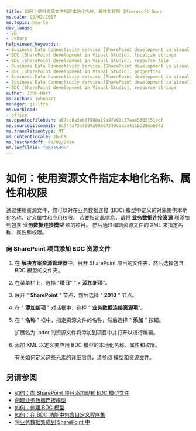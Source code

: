 ```yaml
---
title: 如何：使用资源文件指定本地化名称、属性和权限 |Microsoft Docs
ms.date: 02/02/2017
ms.topic: how-to
dev_langs:
- VB
- CSharp
helpviewer_keywords:
- Business Data Connectivity service [SharePoint development in Visual Studio], localize strings
- BDC [SharePoint development in Visual Studio], localize strings
- BDC [SharePoint development in Visual Studio], resource file
- Business Data Connectivity service [SharePoint development in Visual Studio], resource strings
- BDC [SharePoint development in Visual Studio], properties
- Business Data Connectivity service [SharePoint development in Visual Studio], properties
- Business Data Connectivity service [SharePoint development in Visual Studio], resource file
- BDC [SharePoint development in Visual Studio], resource strings
author: John-Hart
ms.author: johnhart
manager: jillfra
ms.workload:
- office
ms.openlocfilehash: a87cc8a3eb8f98ea19a87e93c37aae5303151ecf
ms.sourcegitcommit: 6cfffa72af599a9d667249caaaa411bb28ea69fd
ms.translationtype: MT
ms.contentlocale: zh-CN
ms.lasthandoff: 09/02/2020
ms.locfileid: "86015399"
---
```

# <a name="how-to-use-a-resource-file-to-specify-localized-names-properties-and-permissions"></a>如何：使用资源文件指定本地化名称、属性和权限
  通过使用资源文件，您可以对在业务数据连接 (BDC) 模型中定义的对象提供本地化名称、定义属性和应用权限。 若要指定此信息，请将 **业务数据连接资源** 项添加到包含 **业务数据连接模型** 项的项目。 然后通过编辑资源文件的 XML 来指定名称、属性和权限。

### <a name="to-add-a-bdc-resource-file-to-a-sharepoint-project"></a>向 SharePoint 项目添加 BDC 资源文件

1. 在 **解决方案资源管理器**中，展开 SharePoint 项目的文件夹，然后选择包含 BDC 模型的文件夹。

2. 在菜单栏上，选择 "**项目**" "  >  **添加新项**"。

3. 展开 " **SharePoint** " 节点，然后选择 " **2010** " 节点。

4. 在 " **添加新项** " 对话框中，选择 " **业务数据连接资源项**"。

5. 在 " **名称** " 框中，指定资源文件的名称，然后选择 " **添加** " 按钮。

     扩展名为 .bdcr 的资源文件将添加到项目中并打开以进行编辑。

6. 添加 XML 以定义要应用 BDC 模型的本地化名称、属性和权限。

     有关如何定义这些元素的详细信息，请参阅 [模型和资源文件](/previous-versions/office/developer/sharepoint-2010/aa674515(v=office.14))。

## <a name="see-also"></a>另请参阅
- [如何：向 SharePoint 项目添加现有 BDC 模型文件](../sharepoint/how-to-add-an-existing-bdc-model-file-to-a-sharepoint-project.md)
- [创建业务数据连接模型](../sharepoint/creating-a-business-data-connectivity-model.md)
- [如何：创建 BDC 模型](../sharepoint/how-to-create-a-bdc-model.md)
- [如何：在 BDC 功能中包含自定义程序集](../sharepoint/how-to-include-a-custom-assembly-in-a-bdc-feature.md)
- [将业务数据集成到 SharePoint 中](../sharepoint/integrating-business-data-into-sharepoint.md)
